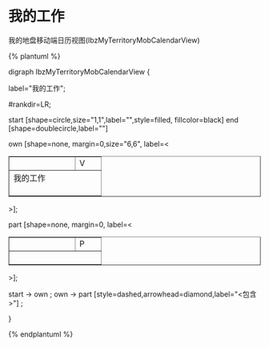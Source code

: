 # 我的工作

我的地盘移动端日历视图(IbzMyTerritoryMobCalendarView)

{% plantuml %}

digraph IbzMyTerritoryMobCalendarView {

label="我的工作";    

#rankdir=LR;

start [shape=circle,size="1,1",label="",style=filled, fillcolor=black]
end [shape=doublecircle,label=""]

own [shape=none, margin=0,size="6,6", label=<
<TABLE WIDTH="150" BORDER="1" CELLBORDER="1" >
<TR>
<TD WIDTH="115" BORDER="0" COLSPAN="3"></TD><TD WIDTH="35" BORDER="0">V</TD>
</TR>
<TR>
<TD BORDER="0" COLSPAN="4" CELLPADDING="10">我的工作<BR/><BR/></TD>
</TR>
</TABLE>
>];

part [shape=none, margin=0, label=<
<TABLE WIDTH="150" BORDER="1" CELLBORDER="1" >
<TR>
<TD WIDTH="115" BORDER="0" COLSPAN="3"></TD><TD WIDTH="35" BORDER="0">P</TD> 
</TR>
<TR>
<TD BORDER="0" COLSPAN="4" CELLPADDING="10">
<BR/></TD>
</TR>
</TABLE>
>];


start -> own ;
own -> part [style=dashed,arrowhead=diamond,label="<包含>"] ;


}

{% endplantuml %}

